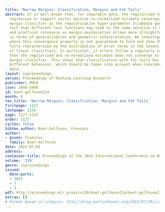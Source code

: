 ```yaml
---
title: 'Narrow Margins: Classification, Margins and Fat Tails'
abstract: It is well-known that, for separable data, the regularised two-class logistic
  regression or support vector machine re-normalised estimate converges to the maximal
  margin classifier as the regularisation hyper-parameter $\lambda$ goes to 0. The
  fact that different loss functions may lead to the same solution is of theoretical
  and practical relevance as margin maximisation allows more straightforward considerations
  in terms of generalisation and geometric interpretation. We investigate the case
  where this convergence property is not guaranteed to hold and show that it can be
  fully characterised by the distribution of error terms in the latent variable interpretation
  of linear classifiers. In particular, if errors follow a regularly varying distribution,
  then the regularised and re-normalised estimate does not converge to the maximal
  margin classifier. This shows that classification with fat tails has a qualitatively
  different behaviour, which should be taken into account when considering real-life
  data.
layout: inproceedings
series: Proceedings of Machine Learning Research
publisher: PMLR
issn: 2640-3498
id: buet-golfouse21a
month: 0
tex_title: 'Narrow Margins: Classification, Margins and Fat Tails'
firstpage: 1127
lastpage: 1135
page: 1127-1135
order: 1127
cycles: false
bibtex_author: Buet-Golfouse, Francois
author:
- given: Francois
  family: Buet-Golfouse
date: 2021-07-01
address:
container-title: Proceedings of the 38th International Conference on Machine Learning
volume: '139'
genre: inproceedings
issued:
  date-parts:
  - 2021
  - 7
  - 1
pdf: http://proceedings.mlr.press/v139/buet-golfouse21a/buet-golfouse21a.pdf
extras: []
# Format based on citeproc: http://blog.martinfenner.org/2013/07/30/citeproc-yaml-for-bibliographies/
---
```

